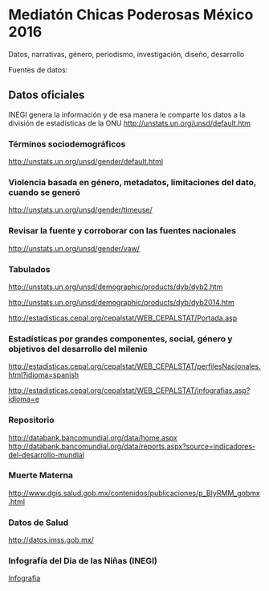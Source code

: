 # Mediatón Chicas Poderosas México 2016
Datos, narrativas, género, periodismo, investigación, diseño, desarrollo
 
Fuentes de datos:

## Datos oficiales
INEGI genera la información y de esa manera le comparte los datos a la división de estadísticas de la ONU
http://unstats.un.org/unsd/default.htm

### Términos sociodemográficos
http://unstats.un.org/unsd/gender/default.html 

### Violencia basada en género, metadatos, limitaciones del dato, cuando se generó
http://unstats.un.org/unsd/gender/timeuse/

### Revisar la fuente y corroborar con las fuentes nacionales
http://unstats.un.org/unsd/gender/vaw/

### Tabulados
http://unstats.un.org/unsd/demographic/products/dyb/dyb2.htm 

http://unstats.un.org/unsd/demographic/products/dyb/dyb2014.htm 

http://estadisticas.cepal.org/cepalstat/WEB_CEPALSTAT/Portada.asp

### Estadísticas por grandes componentes, social, género y objetivos del desarrollo del milenio
http://estadisticas.cepal.org/cepalstat/WEB_CEPALSTAT/perfilesNacionales.html?idioma=spanish 

http://estadisticas.cepal.org/cepalstat/WEB_CEPALSTAT/infografias.asp?idioma=e

### Repositorio
http://databank.bancomundial.org/data/home.aspx
http://databank.bancomundial.org/data/reports.aspx?source=indicadores-del-desarrollo-mundial

### Muerte Materna
http://www.dgis.salud.gob.mx/contenidos/publicaciones/p_BIyRMM_gobmx.html

### Datos de Salud
http://datos.imss.gob.mx/

### Infografía del Dia de las Niñas (INEGI)
[Infografia](https://s21.postimg.org/itzuns21j/infografi_a_11_oct_dia_de_la_nin_a_D.jpg)


